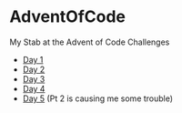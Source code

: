 # AdventOfCode
My Stab at the Advent of Code Challenges

- [Day 1](https://github.com/MattLimb/AdventOfCode/tree/2023/day_1)
- [Day 2](https://github.com/MattLimb/AdventOfCode/tree/2023/day_2)
- [Day 3](https://github.com/MattLimb/AdventOfCode/tree/2023/day_3)
- [Day 4](https://github.com/MattLimb/AdventOfCode/tree/2023/day_4)
- [Day 5](https://github.com/MattLimb/AdventOfCode/tree/2023/day_4) (Pt 2 is causing me some trouble)